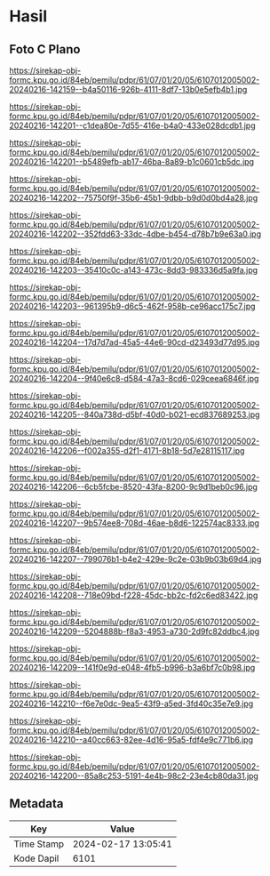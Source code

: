 # Hasil

## Foto C Plano

https://sirekap-obj-formc.kpu.go.id/84eb/pemilu/pdpr/61/07/01/20/05/6107012005002-20240216-142159--b4a50116-926b-4111-8df7-13b0e5efb4b1.jpg

https://sirekap-obj-formc.kpu.go.id/84eb/pemilu/pdpr/61/07/01/20/05/6107012005002-20240216-142201--c1dea80e-7d55-416e-b4a0-433e028dcdb1.jpg

https://sirekap-obj-formc.kpu.go.id/84eb/pemilu/pdpr/61/07/01/20/05/6107012005002-20240216-142201--b5489efb-ab17-46ba-8a89-b1c0601cb5dc.jpg

https://sirekap-obj-formc.kpu.go.id/84eb/pemilu/pdpr/61/07/01/20/05/6107012005002-20240216-142202--75750f9f-35b6-45b1-9dbb-b9d0d0bd4a28.jpg

https://sirekap-obj-formc.kpu.go.id/84eb/pemilu/pdpr/61/07/01/20/05/6107012005002-20240216-142202--352fdd63-33dc-4dbe-b454-d78b7b9e63a0.jpg

https://sirekap-obj-formc.kpu.go.id/84eb/pemilu/pdpr/61/07/01/20/05/6107012005002-20240216-142203--35410c0c-a143-473c-8dd3-983336d5a9fa.jpg

https://sirekap-obj-formc.kpu.go.id/84eb/pemilu/pdpr/61/07/01/20/05/6107012005002-20240216-142203--961395b9-d6c5-462f-958b-ce96acc175c7.jpg

https://sirekap-obj-formc.kpu.go.id/84eb/pemilu/pdpr/61/07/01/20/05/6107012005002-20240216-142204--17d7d7ad-45a5-44e6-90cd-d23493d77d95.jpg

https://sirekap-obj-formc.kpu.go.id/84eb/pemilu/pdpr/61/07/01/20/05/6107012005002-20240216-142204--9f40e6c8-d584-47a3-8cd6-029ceea6846f.jpg

https://sirekap-obj-formc.kpu.go.id/84eb/pemilu/pdpr/61/07/01/20/05/6107012005002-20240216-142205--840a738d-d5bf-40d0-b021-ecd837689253.jpg

https://sirekap-obj-formc.kpu.go.id/84eb/pemilu/pdpr/61/07/01/20/05/6107012005002-20240216-142206--f002a355-d2f1-4171-8b18-5d7e28115117.jpg

https://sirekap-obj-formc.kpu.go.id/84eb/pemilu/pdpr/61/07/01/20/05/6107012005002-20240216-142206--6cb5fcbe-8520-43fa-8200-9c9d1beb0c96.jpg

https://sirekap-obj-formc.kpu.go.id/84eb/pemilu/pdpr/61/07/01/20/05/6107012005002-20240216-142207--9b574ee8-708d-46ae-b8d6-122574ac8333.jpg

https://sirekap-obj-formc.kpu.go.id/84eb/pemilu/pdpr/61/07/01/20/05/6107012005002-20240216-142207--799076b1-b4e2-429e-9c2e-03b9b03b69d4.jpg

https://sirekap-obj-formc.kpu.go.id/84eb/pemilu/pdpr/61/07/01/20/05/6107012005002-20240216-142208--718e09bd-f228-45dc-bb2c-fd2c6ed83422.jpg

https://sirekap-obj-formc.kpu.go.id/84eb/pemilu/pdpr/61/07/01/20/05/6107012005002-20240216-142209--5204888b-f8a3-4953-a730-2d9fc82ddbc4.jpg

https://sirekap-obj-formc.kpu.go.id/84eb/pemilu/pdpr/61/07/01/20/05/6107012005002-20240216-142209--141f0e9d-e048-4fb5-b996-b3a6bf7c0b98.jpg

https://sirekap-obj-formc.kpu.go.id/84eb/pemilu/pdpr/61/07/01/20/05/6107012005002-20240216-142210--f6e7e0dc-9ea5-43f9-a5ed-3fd40c35e7e9.jpg

https://sirekap-obj-formc.kpu.go.id/84eb/pemilu/pdpr/61/07/01/20/05/6107012005002-20240216-142210--a40cc663-82ee-4d16-95a5-fdf4e9c771b6.jpg

https://sirekap-obj-formc.kpu.go.id/84eb/pemilu/pdpr/61/07/01/20/05/6107012005002-20240216-142200--85a8c253-5191-4e4b-98c2-23e4cb80da31.jpg


## Metadata

| Key        | Value               |
| ---------- | ------------------- |
| Time Stamp | 2024-02-17 13:05:41 |
| Kode Dapil | 6101                |



